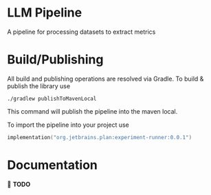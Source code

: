 # LLM Pipeline
A pipeline for processing datasets to extract metrics

# Build/Publishing
All build and publishing operations are resolved via Gradle. To build & publish the library use
```shell
./gradlew publishToMavenLocal
```
This command will publish the pipeline into the maven local.

To import the pipeline into your project use
```kotlin
implementation("org.jetbrains.plan:experiment-runner:0.0.1")
```

# Documentation
🚧 **TODO**